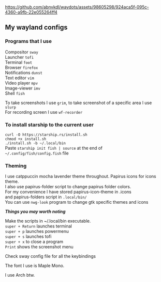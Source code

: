 https://github.com/abnvkdl/waydots/assets/98605298/924aca5f-095c-4360-a9fb-22e055264ff4


## My wayland configs

### Programs that I use   
Compositor `sway`   
Launcher `tofi`   
Terminal `foot`   
Browser `firefox`   
Notifications `dunst`   
Text editor `vim`   
Video player `mpv`   
Image-viewer `imv`   
Shell `fish`   

To take screenshots I use `grim`, to take screenshot of a specific area I use `slurp`   
For recording screen I use `wf-recorder`   

### To install starship to the current user   

`curl -O https://starship.rs/install.sh`   
`chmod +x install.sh`   
`./install.sh -b ~/.local/bin`   
Paste `starship init fish | source` at the end of `~/.config/fish/config.fish` file   

### Theming   

I use catppuccin mocha lavender theme throughout. Papirus icons for icons theme.   
I also use papirus-folder script to change papirus folder colors.   
For my convenience I have stored papirus-icon-theme in .icons   
and papirus-folders script in `.local/bin/`   
You can use `nwg-look` program to change gtk specific themes and icons   

***Things you may worth noting***   

Make the scripts in ~/.local/bin executable.   
`super + Return` launches terminal   
`super + p` launches powermenu   
`super + s` launches tofi   
`super + x` to close a program    
`Print` shows the screenshot menu   

Check sway config file for all the keybindings   

The font I use is Maple Mono.   

I use Arch btw.   

